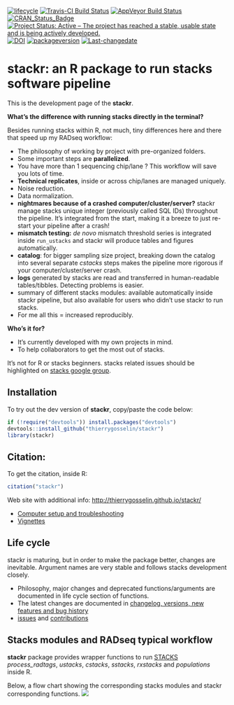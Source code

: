 
<!-- badges: start -->

[![lifecycle](https://img.shields.io/badge/lifecycle-experimental-orange.svg)](https://tidyverse.org/lifecycle/#experimental)
[![Travis-CI Build
Status](https://travis-ci.org/thierrygosselin/stackr.svg?branch=master)](https://travis-ci.org/thierrygosselin/stackr)
[![AppVeyor Build
Status](https://ci.appveyor.com/api/projects/status/github/thierrygosselin/stackr?branch=master&svg=true)](https://ci.appveyor.com/project/thierrygosselin/stackr)
[![CRAN\_Status\_Badge](http://www.r-pkg.org/badges/version/stackr)](http://cran.r-project.org/package=stackr)
[![Project Status: Active – The project has reached a stable, usable
state and is being actively
developed.](http://www.repostatus.org/badges/latest/active.svg)](http://www.repostatus.org/#active)
[![DOI](https://zenodo.org/badge/14548/thierrygosselin/stackr.svg)](https://zenodo.org/badge/latestdoi/14548/thierrygosselin/stackr)
[![packageversion](https://img.shields.io/badge/Package%20version-2.1.0-orange.svg)](commits/master)
[![Last-changedate](https://img.shields.io/badge/last%20change-2020--09--16-brightgreen.svg)](/commits/master)
<!-- badges: end -->

# stackr: an R package to run stacks software pipeline

This is the development page of the **stackr**.

**What’s the difference with running stacks directly in the terminal?**

Besides running stacks within R, not much, tiny differences here and
there that speed up my RADseq workflow:

  - The philosophy of working by project with pre-organized folders.
  - Some important steps are **parallelized**.
  - You have more than 1 sequencing chip/lane ? This workflow will save
    you lots of time.
  - **Technical replicates**, inside or across chip/lanes are managed
    uniquely.
  - Noise reduction.
  - Data normalization.
  - **nightmares because of a crashed computer/cluster/server?** stackr
    manage stacks unique integer (previously called SQL IDs) throughout
    the pipeline. It’s integrated from the start, making it a breeze to
    just re-start your pipeline after a crash\!
  - **mismatch testing:** *de novo* mismatch threshold series is
    integrated inside `run_ustacks` and stackr will produce tables and
    figures automatically.
  - **catalog**: for bigger sampling size project, breaking down the
    catalog into several separate *cstacks* steps makes the pipeline
    more rigorous if your computer/cluster/server crash.
  - **logs** generated by stacks are read and transferred in
    human-readable tables/tibbles. Detecting problems is easier.
  - summary of different stacks modules: available automatically inside
    stackr pipeline, but also available for users who didn’t use stackr
    to run stacks.
  - For me all this = increased reproducibly.

**Who’s it for?**

  - It’s currently developed with my own projects in mind.
  - To help collaborators to get the most out of stacks.

It’s not for R or stacks beginners. stacks related issues should be
highlighted on [stacks google
group](https://groups.google.com/forum/?fromgroups#!forum/stacks-users).

## Installation

To try out the dev version of **stackr**, copy/paste the code below:

``` r
if (!require("devtools")) install.packages("devtools")
devtools::install_github("thierrygosselin/stackr")
library(stackr)
```

## Citation:

To get the citation, inside R:

``` r
citation("stackr")
```

Web site with additional info:
<http://thierrygosselin.github.io/stackr/>

  - [Computer setup and
    troubleshooting](https://thierrygosselin.github.io/radiator/articles/rad_genomics_computer_setup.html)
  - [Vignettes](https://thierrygosselin.github.io/radiator/articles/index.html)

## Life cycle

stackr is maturing, but in order to make the package better, changes are
inevitable. Argument names are very stable and follows stacks
development closely.

  - Philosophy, major changes and deprecated functions/arguments are
    documented in life cycle section of functions.
  - The latest changes are documented in [changelog, versions, new
    features and bug
    history](http://thierrygosselin.github.io/stackr/news/index.html)
  - [issues](https://github.com/thierrygosselin/stackr/issues/new/choose)
    and
    [contributions](https://github.com/thierrygosselin/stackr/issues/new/choose)

## Stacks modules and RADseq typical workflow

**stackr** package provides wrapper functions to run
[STACKS](http://catchenlab.life.illinois.edu/stacks/)
*process\_radtags*, *ustacks*, *cstacks*, *sstacks*, *rxstacks* and
*populations* inside R.

Below, a flow chart showing the corresponding stacks modules and stackr
corresponding functions. ![](vignettes/stackr_workflow.png)
